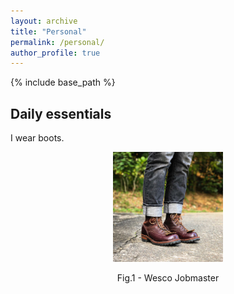 ```yaml
---
layout: archive
title: "Personal"
permalink: /personal/
author_profile: true
---
```


{% include base_path %}

Daily essentials
------
I wear boots.
<p align = "center"><img src = "/images/other/wesco_jobmaster.jpg" style="width:35%"></p><p align = "center">
Fig.1 - Wesco Jobmaster
</p>

